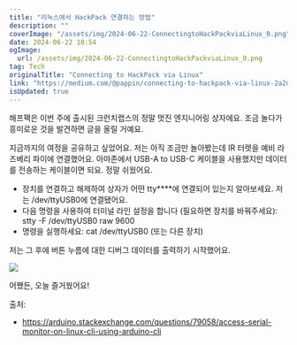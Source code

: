 ```yaml
---
title: "리눅스에서 HackPack 연결하는 방법"
description: ""
coverImage: "/assets/img/2024-06-22-ConnectingtoHackPackviaLinux_0.png"
date: 2024-06-22 18:54
ogImage:
  url: /assets/img/2024-06-22-ConnectingtoHackPackviaLinux_0.png
tag: Tech
originalTitle: "Connecting to HackPack via Linux"
link: "https://medium.com/@pappin/connecting-to-hackpack-via-linux-2a2d39c159e3"
isUpdated: true
---
```


해프팩은 이번 주에 출시된 크런치랩스의 정말 멋진 엔지니어링 상자에요. 조금 놀다가 흥미로운 것을 발견하면 글을 올릴 거예요.

지금까지의 여정을 공유하고 싶었어요. 저는 아직 조금만 놀아봤는데 IR 터렛을 예비 라즈베리 파이에 연결했어요. 아마존에서 USB-A to USB-C 케이블을 사용했지만 데이터를 전송하는 케이블이면 되요. 정말 쉬웠어요.

- 장치를 연결하고 해제하여 상자가 어떤 tty\*\*\*\*에 연결되어 있는지 알아보세요. 저는 /dev/ttyUSB0에 연결됐어요.
- 다음 명령을 사용하여 터미널 라인 설정을 합니다 (필요하면 장치를 바꿔주세요): stty -F /dev/ttyUSB0 raw 9600
- 명령을 실행하세요: cat /dev/ttyUSB0 (또는 다른 장치)

저는 그 후에 버튼 누름에 대한 디버그 데이터를 출력하기 시작했어요.

<div class="content-ad"></div>

<img src="/assets/img/2024-06-22-ConnectingtoHackPackviaLinux_0.png" />

어쨌든, 오늘 즐거웠어요!

출처:

- https://arduino.stackexchange.com/questions/79058/access-serial-monitor-on-linux-cli-using-arduino-cli
